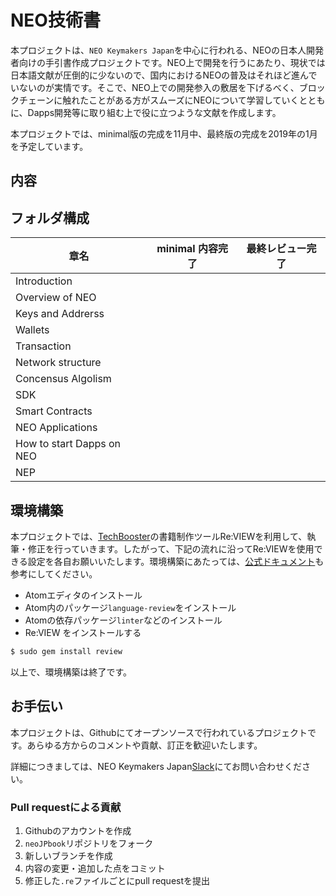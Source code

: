 # NEO技術書
本プロジェクトは、`NEO Keymakers Japan`を中心に行われる、NEOの日本人開発者向けの手引書作成プロジェクトです。NEO上で開発を行うにあたり、現状では日本語文献が圧倒的に少ないので、国内におけるNEOの普及はそれほど進んでいないのが実情です。そこで、NEO上での開発参入の敷居を下げるべく、ブロックチェーンに触れたことがある方がスムーズにNEOについて学習していくとともに、Dapps開発等に取り組む上で役に立つような文献を作成します。

本プロジェクトでは、minimal版の完成を11月中、最終版の完成を2019年の1月を予定しています。

## 内容

## フォルダ構成

|  章名 | minimal 内容完了 |最終レビュー完了|
| ---- | ---- | ---- |
|  Introduction  |    ||
|  Overview of NEO  |    ||
|  Keys and Addrerss  |    ||
|  Wallets  |    ||
|  Transaction  |    ||
|  Network structure  |    ||
|  Concensus Algolism  |    ||
|  SDK |    ||
|  Smart Contracts |    ||
|  NEO Applications|   ||
|  How to start Dapps on NEO|    ||
|  NEP | | ||


## 環境構築
本プロジェクトでは、[TechBooster](https://techbooster.org/)の書籍制作ツールRe:VIEWを利用して、執筆・修正を行っていきます。したがって、下記の流れに沿ってRe:VIEWを使用できる設定を各自お願いいたします。環境構築にあたっては、[公式ドキュメント](https://github.com/TechBooster/ReVIEW-Template)も参考にしてください。

- Atomエディタのインストール
- Atom内のパッケージ`language-review`をインストール
- Atomの依存パッケージ`linter`などのインストール
- Re:VIEW をインストールする
```bash
$ sudo gem install review
```
以上で、環境構築は終了です。

## お手伝い
本プロジェクトは、Githubにてオープンソースで行われているプロジェクトです。あらゆる方からのコメントや貢献、訂正を歓迎いたします。

詳細につきましては、NEO Keymakers Japan[Slack](https://join.slack.com/t/neokeymakersjapan/shared_invite/enQtMzg1ODE2MTg2ODAxLTE3M2Q0MzJmNDAxZDQ2ZTgwMTdkYzQwOTgwNTdlOWUzNDYwNzE0MWI3YjBhOGI5YmM2MDFhMmZlY2Q4OGY2NDQ)にてお問い合わせください。

### Pull requestによる貢献
1. Githubのアカウントを作成
2. `neoJPbook`リポジトリをフォーク
3. 新しいブランチを作成
4. 内容の変更・追加した点をコミット
5. 修正した`.re`ファイルごとにpull requestを提出
